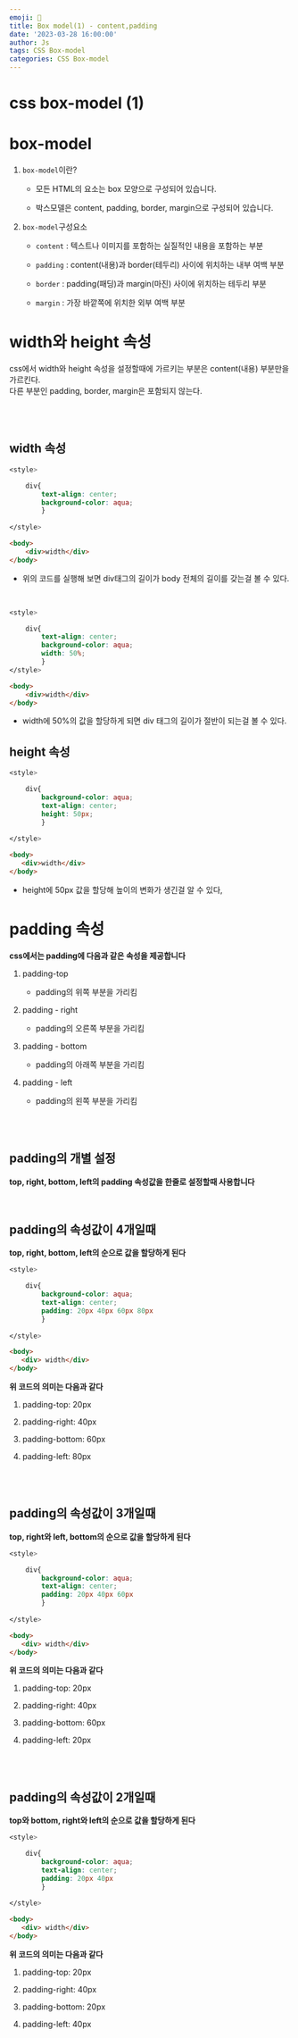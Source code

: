 ```yaml
---
emoji: 🧢
title: Box model(1) - content,padding
date: '2023-03-28 16:00:00'
author: Js 
tags: CSS Box-model
categories: CSS Box-model 
---
```


# css box-model (1)

# box-model 

1. `box-model`이란?    
    + 모든 HTML의 요소는 box 모양으로 구성되어 있습니다. 
    
    + 박스모델은 content, padding, border, margin으로 구성되어 있습니다.

2. `box-model`구성요소 
    
    + `content` : 텍스트나 이미지를 포함하는 실질적인 내용을 포함하는 부분 
    
    + `padding` : content(내용)과 border(테두리) 사이에 위치하는 내부 여백 부분 
    
    + `border` : padding(패딩)과 margin(마진) 사이에 위치하는 테두리 부분 
    
    + `margin` : 가장 바깥쪽에 위치한 외부 여백 부분 

# width와 height 속성 

css에서 width와 height 속성을 설정할때에 가르키는 부분은 content(내용) 부분만을 가르킨다.    
다른 부분인 padding, border, margin은 포함되지 않는다. 

<br>
<br>

## width 속성 


```css
<style>

    div{
        text-align: center;
        background-color: aqua;
        }
    
</style>
```
```html
<body>
    <div>width</div>
</body>

```

+ 위의 코드를 실행해 보면 div태그의 길이가 body 전체의 길이를 갖는걸 볼 수 있다.

<br>

```css
<style>

    div{
        text-align: center;
        background-color: aqua;
        width: 50%;
        }
</style>
```
```html
<body>
    <div>width</div>
</body>

```

+ width에 50%의 값을 할당하게 되면 div 태그의 길이가 절반이 되는걸 볼 수 있다. 


## height 속성 


```css
<style>

    div{
        background-color: aqua;
        text-align: center;
        height: 50px;
        }
        
</style>
```
```html
<body>
   <div>width</div>
</body>

```

+ height에 50px 값을 할당해 높이의 변화가 생긴걸 알 수 있다, 


# padding 속성 

**css에서는 padding에 다음과 같은 속성을 제공합니다**   

1. padding-top 
    + padding의 위쪽 부분을 가리킴    

2. padding - right
    + padding의 오른쪽 부분을 가리킴    

3. padding - bottom 
    + padding의 아래쪽 부분을 가리킴    

4. padding - left
    + padding의 왼쪽 부분을 가리킴     

<br>
<br>

## padding의 개별 설정

**top, right, bottom, left의 padding 속성값을 한줄로 설정할때 사용합니다** 

<br>


## padding의 속성값이 4개일때 

**top, right, bottom, left의 순으로 값을 할당하게 된다**



```css
<style>

    div{
        background-color: aqua;
        text-align: center;
        padding: 20px 40px 60px 80px
        }
    
</style>
```
```html    
<body>
   <div> width</div>
</body>

```

**위 코드의 의미는 다음과 같다**

1. padding-top: 20px  

2. padding-right: 40px 

3. padding-bottom: 60px

4. padding-left: 80px  

<br>
<br> 

## padding의 속성값이 3개일때 

**top, right와 left, bottom의 순으로 값을 할당하게 된다**


```css
<style>

    div{
        background-color: aqua;
        text-align: center;
        padding: 20px 40px 60px
        }
    
</style>
```
```html    
<body>
   <div> width</div>
</body>

```

**위 코드의 의미는 다음과 같다**

1. padding-top: 20px  

2. padding-right: 40px 

3. padding-bottom: 60px

4. padding-left: 20px  

<br>
<br> 

## padding의 속성값이 2개일때 

**top와 bottom, right와 left의 순으로 값을 할당하게 된다**


```css
<style>

    div{
        background-color: aqua;
        text-align: center;
        padding: 20px 40px
        }
    
</style>
```
```html
<body>
   <div> width</div>
</body>

```

**위 코드의 의미는 다음과 같다**

1. padding-top: 20px  

2. padding-right: 40px 

3. padding-bottom: 20px

4. padding-left: 40px  

